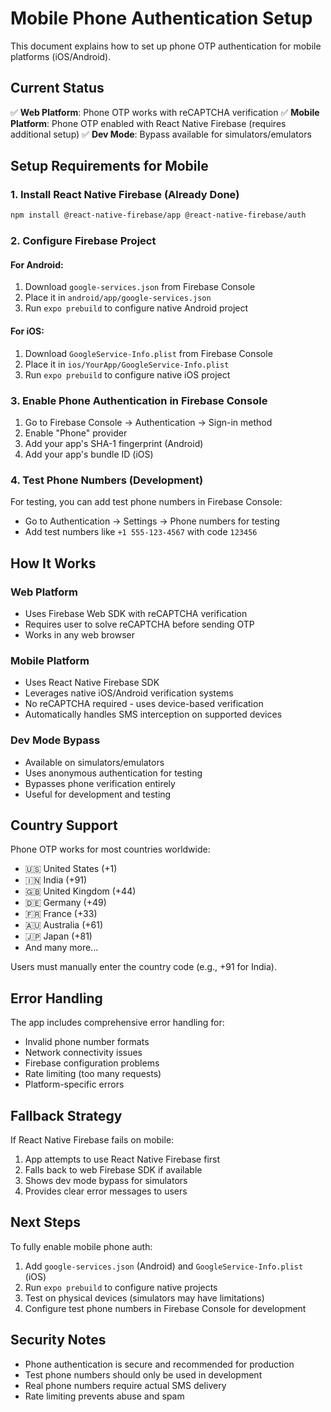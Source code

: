 # Mobile Phone Authentication Setup

This document explains how to set up phone OTP authentication for mobile platforms (iOS/Android).

## Current Status

✅ **Web Platform**: Phone OTP works with reCAPTCHA verification
✅ **Mobile Platform**: Phone OTP enabled with React Native Firebase (requires additional setup)
✅ **Dev Mode**: Bypass available for simulators/emulators

## Setup Requirements for Mobile

### 1. Install React Native Firebase (Already Done)
```bash
npm install @react-native-firebase/app @react-native-firebase/auth
```

### 2. Configure Firebase Project

#### For Android:
1. Download `google-services.json` from Firebase Console
2. Place it in `android/app/google-services.json`
3. Run `expo prebuild` to configure native Android project

#### For iOS:
1. Download `GoogleService-Info.plist` from Firebase Console  
2. Place it in `ios/YourApp/GoogleService-Info.plist`
3. Run `expo prebuild` to configure native iOS project

### 3. Enable Phone Authentication in Firebase Console
1. Go to Firebase Console → Authentication → Sign-in method
2. Enable "Phone" provider
3. Add your app's SHA-1 fingerprint (Android)
4. Add your app's bundle ID (iOS)

### 4. Test Phone Numbers (Development)
For testing, you can add test phone numbers in Firebase Console:
- Go to Authentication → Settings → Phone numbers for testing
- Add test numbers like `+1 555-123-4567` with code `123456`

## How It Works

### Web Platform
- Uses Firebase Web SDK with reCAPTCHA verification
- Requires user to solve reCAPTCHA before sending OTP
- Works in any web browser

### Mobile Platform  
- Uses React Native Firebase SDK
- Leverages native iOS/Android verification systems
- No reCAPTCHA required - uses device-based verification
- Automatically handles SMS interception on supported devices

### Dev Mode Bypass
- Available on simulators/emulators
- Uses anonymous authentication for testing
- Bypasses phone verification entirely
- Useful for development and testing

## Country Support

Phone OTP works for most countries worldwide:
- 🇺🇸 United States (+1)
- 🇮🇳 India (+91)  
- 🇬🇧 United Kingdom (+44)
- 🇩🇪 Germany (+49)
- 🇫🇷 France (+33)
- 🇦🇺 Australia (+61)
- 🇯🇵 Japan (+81)
- And many more...

Users must manually enter the country code (e.g., +91 for India).

## Error Handling

The app includes comprehensive error handling for:
- Invalid phone number formats
- Network connectivity issues
- Firebase configuration problems
- Rate limiting (too many requests)
- Platform-specific errors

## Fallback Strategy

If React Native Firebase fails on mobile:
1. App attempts to use React Native Firebase first
2. Falls back to web Firebase SDK if available
3. Shows dev mode bypass for simulators
4. Provides clear error messages to users

## Next Steps

To fully enable mobile phone auth:
1. Add `google-services.json` (Android) and `GoogleService-Info.plist` (iOS)
2. Run `expo prebuild` to configure native projects
3. Test on physical devices (simulators may have limitations)
4. Configure test phone numbers in Firebase Console for development

## Security Notes

- Phone authentication is secure and recommended for production
- Test phone numbers should only be used in development
- Real phone numbers require actual SMS delivery
- Rate limiting prevents abuse and spam

